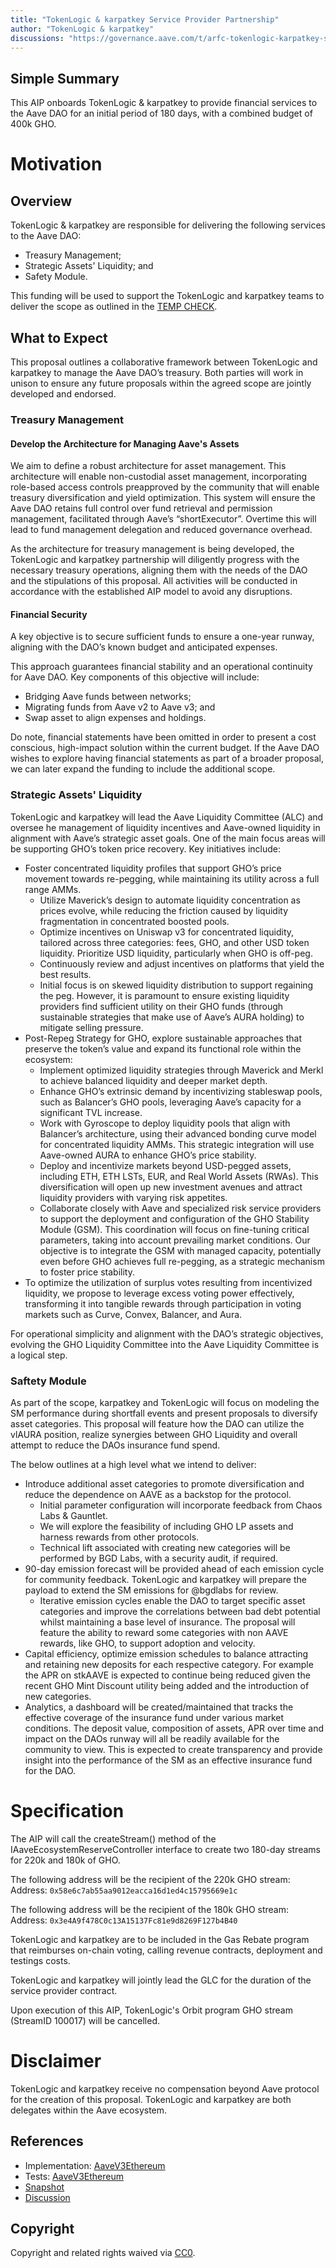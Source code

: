 ```yaml
---
title: "TokenLogic & karpatkey Service Provider Partnership"
author: "TokenLogic & karpatkey"
discussions: "https://governance.aave.com/t/arfc-tokenlogic-karpatkey-service-provider-partnership/15755"
---
```


## Simple Summary

This AIP onboards TokenLogic & karpatkey to provide financial services to the Aave DAO for an initial period of 180 days, with a combined budget of 400k GHO.

# Motivation

## Overview

TokenLogic & karpatkey are responsible for delivering the following services to the Aave DAO:

- Treasury Management;
- Strategic Assets' Liquidity; and
- Safety Module.

This funding will be used to support the TokenLogic and karpatkey teams to deliver the scope as outlined in the [TEMP CHECK](https://governance.aave.com/t/temp-check-financial-services-proposal-karpatkey-tokenlogic/15633).

## What to Expect

This proposal outlines a collaborative framework between TokenLogic and karpatkey to manage the Aave DAO’s treasury. Both parties will work in unison to ensure any future proposals within the agreed scope are jointly developed and endorsed.

### Treasury Management

#### Develop the Architecture for Managing Aave's Assets

We aim to define a robust architecture for asset management. This architecture will enable non-custodial asset management, incorporating role-based access controls preapproved by the community that will enable treasury diversification and yield optimization. This system will ensure the Aave DAO retains full control over fund retrieval and permission management, facilitated through Aave’s “shortExecutor”. Overtime this will lead to fund management delegation and reduced governance overhead.

As the architecture for treasury management is being developed, the TokenLogic and karpatkey partnership will diligently progress with the necessary treasury operations, aligning them with the needs of the DAO and the stipulations of this proposal. All activities will be conducted in accordance with the established AIP model to avoid any disruptions.

#### Financial Security

A key objective is to secure sufficient funds to ensure a one-year runway, aligning with the DAO’s known budget and anticipated expenses.

This approach guarantees financial stability and an operational continuity for Aave DAO. Key components of this objective will include:

- Bridging Aave funds between networks;
- Migrating funds from Aave v2 to Aave v3; and
- Swap asset to align expenses and holdings.

Do note, financial statements have been omitted in order to present a cost conscious, high-impact solution within the current budget. If the Aave DAO wishes to explore having financial statements as part of a broader proposal, we can later expand the funding to include the additional scope.

### Strategic Assets' Liquidity

TokenLogic and karpatkey will lead the Aave Liquidity Committee (ALC) and oversee he management of liquidity incentives and Aave-owned liquidity in alignment with Aave’s strategic asset goals. One of the main focus areas will be supporting GHO’s token price recovery. Key initiatives include:

- Foster concentrated liquidity profiles that support GHO’s price movement towards re-pegging, while maintaining its utility across a full range AMMs.
  - Utilize Maverick’s design to automate liquidity concentration as prices evolve, while reducing the friction caused by liquidity fragmentation in concentrated boosted pools.
  - Optimize incentives on Uniswap v3 for concentrated liquidity, tailored across three categories: fees, GHO, and other USD token liquidity. Prioritize USD liquidity, particularly when GHO is off-peg.
  - Continuously review and adjust incentives on platforms that yield the best results.
  - Initial focus is on skewed liquidity distribution to support regaining the peg. However, it is paramount to ensure existing liquidity providers find sufficient utility on their GHO funds (through sustainable strategies that make use of Aave’s AURA holding) to mitigate selling pressure.
- Post-Repeg Strategy for GHO, explore sustainable approaches that preserve the token’s value and expand its functional role within the ecosystem:
  - Implement optimized liquidity strategies through Maverick and Merkl to achieve balanced liquidity and deeper market depth.
  - Enhance GHO’s extrinsic demand by incentivizing stableswap pools, such as Balancer’s GHO pools, leveraging Aave’s capacity for a significant TVL increase.
  - Work with Gyroscope to deploy liquidity pools that align with Balancer’s architecture, using their advanced bonding curve model for concentrated liquidity AMMs. This strategic integration will use Aave-owned AURA to enhance GHO’s price stability.
  - Deploy and incentivize markets beyond USD-pegged assets, including ETH, ETH LSTs, EUR, and Real World Assets (RWAs). This diversification will open up new investment avenues and attract liquidity providers with varying risk appetites.
  - Collaborate closely with Aave and specialized risk service providers to support the deployment and configuration of the GHO Stability Module (GSM). This coordination will focus on fine-tuning critical parameters, taking into account prevailing market conditions. Our objective is to integrate the GSM with managed capacity, potentially even before GHO achieves full re-pegging, as a strategic mechanism to foster price stability.
- To optimize the utilization of surplus votes resulting from incentivized liquidity, we propose to leverage excess voting power effectively, transforming it into tangible rewards through participation in voting markets such as Curve, Convex, Balancer, and Aura.

For operational simplicity and alignment with the DAO’s strategic objectives, evolving the GHO Liquidity Committee into the Aave Liquidity Committee is a logical step.

### Saftety Module

As part of the scope, karpatkey and TokenLogic will focus on modeling the SM performance during shortfall events and present proposals to diversify asset categories. This proposal will feature how the DAO can utilize the vlAURA position, realize synergies between GHO Liquidity and overall attempt to reduce the DAOs insurance fund spend.

The below outlines at a high level what we intend to deliver:

- Introduce additional asset categories to promote diversification and reduce the dependence on AAVE as a backstop for the protocol.
  - Initial parameter configuration will incorporate feedback from Chaos Labs & Gauntlet.
  - We will explore the feasibility of including GHO LP assets and harness rewards from other protocols.
  - Technical lift associated with creating new categories will be performed by BGD Labs, with a security audit, if required.
- 90-day emission forecast will be provided ahead of each emission cycle for community feedback. TokenLogic and karpatkey will prepare the payload to extend the SM emissions for @bgdlabs for review.
  - Iterative emission cycles enable the DAO to target specific asset categories and improve the correlations between bad debt potential whilst maintaining a base level of insurance. The proposal will feature the ability to reward some categories with non AAVE rewards, like GHO, to support adoption and velocity.
- Capital efficiency, optimize emission schedules to balance attracting and retaining new deposits for each respective category. For example the APR on stkAAVE is expected to continue being reduced given the recent GHO Mint Discount utility being added and the introduction of new categories.
- Analytics, a dashboard will be created/maintained that tracks the effective coverage of the insurance fund under various market conditions. The deposit value, composition of assets, APR over time and impact on the DAOs runway will all be readily available for the community to view. This is expected to create transparency and provide insight into the performance of the SM as an effective insurance fund for the DAO.

# Specification

The AIP will call the createStream() method of the IAaveEcosystemReserveController interface to create two 180-day streams for 220k and 180k of GHO.

The following address will be the recipient of the 220k GHO stream:
Address: `0x58e6c7ab55aa9012eacca16d1ed4c15795669e1c`

The following address will be the recipient of the 180k GHO stream:
Address: `0x3e4A9f478C0c13A15137Fc81e9d8269F127b4B40`

TokenLogic and karpatkey are to be included in the Gas Rebate program that reimburses on-chain voting, calling revenue contracts, deployment and testings costs.

TokenLogic and karpatkey will jointly lead the GLC for the duration of the service provider contract.

Upon execution of this AIP, TokenLogic's Orbit program GHO stream (StreamID 100017) will be cancelled.

# Disclaimer

TokenLogic and karpatkey receive no compensation beyond Aave protocol for the creation of this proposal. TokenLogic and karpatkey are both delegates within the Aave ecosystem.

## References

- Implementation: [AaveV3Ethereum](https://github.com/bgd-labs/aave-proposals-v3/blob/main/src/20231207_AaveV3Ethereum_TokenLogicKarpatkeyServiceProviderPartnership/AaveV3Ethereum_TokenLogicKarpatkeyServiceProviderPartnership_20231207.sol)
- Tests: [AaveV3Ethereum](https://github.com/bgd-labs/aave-proposals-v3/blob/main/src/20231207_AaveV3Ethereum_TokenLogicKarpatkeyServiceProviderPartnership/AaveV3Ethereum_TokenLogicKarpatkeyServiceProviderPartnership_20231207.t.sol)
- [Snapshot](https://snapshot.org/#/aave.eth/proposal/0x6e57ed54cf803652ab4839ff7b7f7de08ba086fbe99163547c6188a3ee55e209)
- [Discussion](https://governance.aave.com/t/temp-check-financial-services-proposal-karpatkey-tokenlogic/15633)

## Copyright

Copyright and related rights waived via [CC0](https://creativecommons.org/publicdomain/zero/1.0/).
